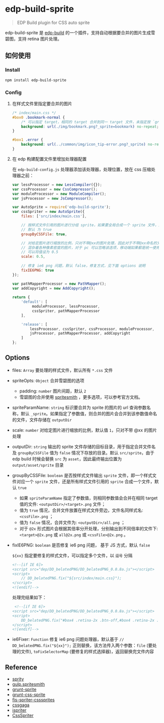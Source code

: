 
edp-build-sprite
========

> EDP Build plugin for CSS auto sprite

edp-build-sprite 是 [edp-build](https://github.com/ecomfe/edp-build) 的一个插件，支持自动根据要合并的图片生成雪碧图，支持 retina 图片处理。

## 如何使用

### Install

```shell
npm install edp-build-sprite
```


### Config

1. 在样式文件里指定要合并的图片

    ```css 
    /* index/main.css */
    #box0 .bookmark-normal {
        /* 可以指定 target，相同的 target 合并到同一 target 文件，未指定按 `groupByCSSFile` 配置来合并 */
        background: url(./img/bookmark.png?_sprite=bookmark) no-repeat;
    }
    
    #box1 .error {
        background: url(../common/img/icon_tip-error.png?_sprite) no-repeat;
    }
    ```
2. 在 edp 构建配置文件里增加处理器配置

    在 `edp-build-config.js` 处理器添加该处理器，处理位置，放在 css 压缩处理器之前：
    
    ```javascript
    var lessProcessor = new LessCompiler({});
    var cssProcessor = new CssCompressor();
    var moduleProcessor = new ModuleCompiler();
    var jsProcessor = new JsCompressor();
    
    var AutoSprite = require('edp-build-sprite');
    var cssSpriter = new AutoSprite({
        files: ['src/index/main.css'],
    
        // 按样式文件引用的图片进行分组 sprite，如果要全局合成一个 sprite 文件，这里设为 false
        // 默认 为 true  
        groupByCSSFile: true,
    
        // 对给定图片进行缩放的比例，只对不带@xx的图片处理，因此对于不带@xx命名的文件不要
        // 混杂着各种像素密度的图片，对于 pc 可以忽略该选项，移动端如果都是统一使用 2 倍像素的图片，
        // 可以将值设为 0.5
        scale: 0.5,
        
        // 修复 ie6 png 问题，默认 false，修复方式，见下面 options 说明
        fixIE6PNG: true
    });
    
    var pathMapperProcessor = new PathMapper();
    var addCopyright = new AddCopyright();
        
    return {
        'default': [
             moduleProcessor, lessProcessor, 
             cssSpriter, pathMapperProcessor
        ],

        'release': [
            lessProcessor, cssSpriter, cssProcessor, moduleProcessor,
            jsProcessor, pathMapperProcessor, addCopyright
        ]
    };  
    ```
    
## Options
    
* files: `Array` 要处理的样式文件，默认所有 `*.css` 文件    

* spriteOpts: `Object` 合并雪碧图的选项

    * padding: `number` 图片间距，默认 `2`
    * 雪碧图的合并使用 [spritesmith](https://github.com/Ensighten/spritesmith) ，更多选项，可以参考官方文档。
    
* spriteParamName: `string` 标识要合并为 sprite 的图片的 url 查询参数名称，默认 `_sprite`。如果指定了参数值，则合并的图片会合并到该参数值命名的文件，文件存储在 `outputDir`
 
* scale: `number` 对给定图片进行缩放的比例，默认值 `1`，只对不带 @xx 的图片处理

* outputDir: `string` 输出的 sprite 文件存储的目标目录，用于指定合并文件名及 `groupByCSSFile` 值为 `false` 情况下存放的目录。默认 `src/sprite`，由于 edp build 时候会替换 `src` 为 `asset`，因此最终输出位置为 `output/asset/sprite` 目录

* groupByCSSFile: `boolean` 是否按样式文件输出 `sprite` 文件，即一个样式文件对应一个 `sprite` 文件，还是所有样式文件引用的 `sprite` 合成一个文件，默认 `true` 
    
    * 如果 `spriteParamName` 指定了参数值，则相同参数值会合并在相同 target 值的文件:  `<outputDir>/<target>.png` 文件；
    * 值为 `true` 情况，合并文件放置在样式文件旁边，文件名同样式名: `<cssFile>.png` ；
    * 值为 `false` 情况，合并文件为: `<outputDir>/all.png` ；
    * 对于 `@2x` 形式图片会根据其倍率分开处理，分别输出到不同倍率的文件下: `<target>@2x.png` 或 `all@2x.png` 或 `<cssFile>@2x.png` 。

* fixIE6PNG: `boolean` 是否修复 ie6 png 问题， 基于 JS 方式，默认 `false`

    `${xx}` 指定要修复的样式文件，可以指定多个文件，以 `逗号` 分隔
    
    ```html
    <!--[if IE 6]>
    <script src="dep/DD_belatedPNG/DD_belatedPNG_0.0.8a.js"></script>
    <script>
        // DD_belatedPNG.fix("${src/index/main.css}");
    </script>
    <![endif]-->
    ```
    
    处理完结果如下：
    
    ```html
     <!--[if IE 6]>
    <script src="dep/DD_belatedPNG/DD_belatedPNG_0.0.8a.js"></script>
    <script>
        DD_belatedPNG.fix("#box4 .retina-2x .btn-off,#box4 .retina-2x .btn-on,#box1 .warn,#box1 .error,#box0 .common2,#box0 .common1,#box0 .to,#box0 .root,#box0 .organize,#box0 .import,#box0 .normal");
    </script>
    <![endif]-->
    ```

* ie6Fixer: `Function` 修复 ie6 png 问题处理器，默认基于 `// DD_belatedPNG.fix("${xx}");` 正则替换，该方法传入两个参数：`file` (要处理的文件), `toFixSelectorMap` (要修复的样式选择器)，返回替换完文件内容

## Reference

* [sprity](https://github.com/sprity/sprity)
* [gulp.spritesmith](https://github.com/twolfson/gulp.spritesmith)
* [grunt-sprite](https://github.com/hellometers/grunt-sprite)
* [grunt-css-sprite](https://github.com/laoshu133/grunt-css-sprite)
* [fis-spriter-csssprites](https://github.com/fex-team/fis-spriter-csssprites)
* [cssgaga](http://www.99css.com/cssgaga/)
* [ispriter](https://github.com/iazrael/ispriter)
* [CssSpriter](https://github.com/quyatong/CssSpriter)
